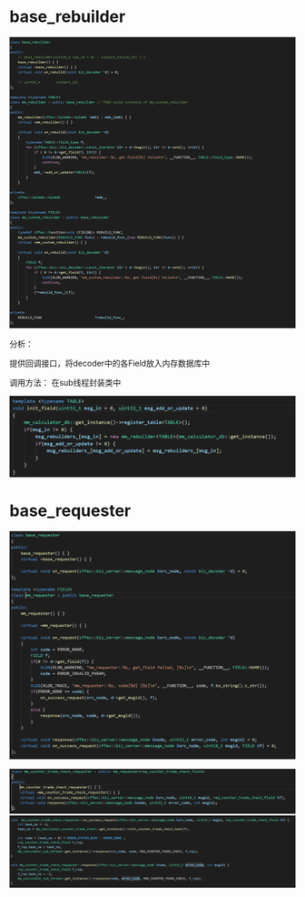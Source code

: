 # base_rebuilder

![image-20210305101111183](files/sub_pub常用接口/rebuilder.png)

分析：

提供回调接口，将decoder中的各Field放入内存数据库中

调用方法： 在sub线程封装类中

![image-20210305102150938](files/sub_pub常用接口/init_field.png)



# base_requester

![image-20210305103652487](files/sub_pub常用接口/requester.png)

![](files\sub_pub常用接口\mm_counter_trade_check_requester.png)![mm_counter_trade_check_requester_def](files\sub_pub常用接口\mm_counter_trade_check_requester_def.png)

